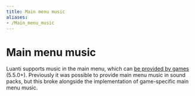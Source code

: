 ```yaml
---
title: Main menu music
aliases:
- /Main_menu_music
---
```


# Main menu music
Luanti supports music in the main menu, which can [be provided by games](https://api.luanti.org/games/#menu-music) (5.5.0+). Previously it was possible to provide main menu music in sound packs, but this broke alongside the implementation of game-specific main menu music.
